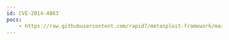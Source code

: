 ```yaml
---
id: CVE-2014-4863
pocs:
    - https://raw.githubusercontent.com/rapid7/metasploit-framework/master/modules/auxiliary/scanner/snmp/arris_dg950.rb
---
```

